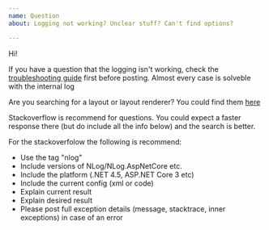 ```yaml
---
name: Question
about: Logging not working? Unclear stuff? Can't find options?

---
```


Hi!

If you have a question that the logging isn't working, check the [troubleshooting guide](https://github.com/nlog/nlog/wiki/Logging-troubleshooting) first before posting.
Almost every case is solveble with the internal log

Are you searching for a layout or layout renderer? You could find them [here](https://nlog-project.org/config/)

Stackoverflow is recommend for questions. You could expect a faster response there (but do include all the info below) and the search is better.

For the stackoverfolow the following is recommend:

- Use the tag "nlog"
- Include versions of NLog/NLog.AspNetCore etc.
- Include the platform (.NET 4.5, ASP.NET Core 3 etc)
- Include the current config (xml or code)
- Explain current result
- Explain desired result
- Please post full exception details (message, stacktrace, inner exceptions) in case of an error

